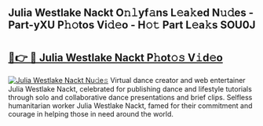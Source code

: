 ## Julia Westlake Nackt O𝚗𝚕yf𝚊ns L𝚎a𝚔ed N𝚞𝚍es - Part-yXU P𝚑𝚘tos Vi𝚍𝚎o - H𝚘𝚝 Part L𝚎a𝚔s SOU0J

# <h2><a href="http://kfblu9j.oniu.top/?m=Julia+Westlake+Nackt">🔗👉 🔴 Julia Westlake Nackt P𝚑ot𝚘𝚜 V𝚒d𝚎o</a></h2>

[![Julia Westlake Nackt Nu𝚍e𝚜](https://i.imgur.com/0qMVB7G.gif)](http://kfblu9j.oniu.top/?m=Julia+Westlake+Nackt)
Virtual dance creator and web entertainer Julia Westlake Nackt, celebrated for publishing dance and lifestyle tutorials through solo and collaborative dance presentations and brief clips. Selfless humanitarian worker Julia Westlake Nackt, famed for their commitment and courage in helping those in need around the world.  
